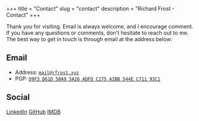 +++
title = "Contact"
slug = "contact"
description = "Richard Frost - Contact"
+++

Thank you for visiting. Email is always welcome, and I encourage comment. If you have any questions or comments, don't hesitate to reach out to me. The best way to get in touch is through email at the address below:

## Email

- Address: [`mail@rfrost.xyz`](mailto:mail@rfrost.xyz?subject=Website%20enquiry)
- PGP: [`D9F3 D61D 58A9 5A26 ADFD C275 A2BB 544E C711 93C1`](/rf.asc)

## Social

[LinkedIn](https://www.linkedin.com/in/rfrost-xyz)
[GitHub](https://www.github.com/rfrost-xyz)
[IMDB](https://www.imdb.com/name/nm9553938/?ref_=ttfc_fc_cr82)
